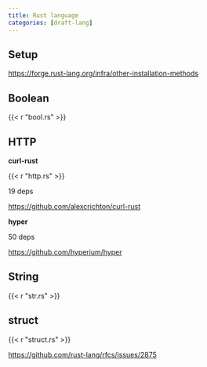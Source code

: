 ```yaml
---
title: Rust language
categories: [draft-lang]
---
```


## Setup

<https://forge.rust-lang.org/infra/other-installation-methods>

## Boolean

{{< r "bool.rs" >}}

## HTTP

**curl-rust**

{{< r "http.rs" >}}

19 deps

<https://github.com/alexcrichton/curl-rust>

**hyper**

50 deps

<https://github.com/hyperium/hyper>

## String

{{< r "str.rs" >}}

## struct

{{< r "struct.rs" >}}

<https://github.com/rust-lang/rfcs/issues/2875>
